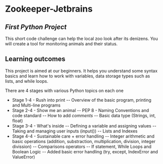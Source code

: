 # Zookeeper-Jetbrains
## _First Python Project_

This short code challenge can help the local zoo look after its denizens. You will create a tool for monitoring animals and their status.

## Learning outcomes

This project is aimed at our beginners. It helps you understand some syntax basics and learn how to work with variables, data storage types such as lists, and while loops.

There are 4 stages with various Python topics on each one

- Stage 1-4 - Rush into print
    -- Overview of the basic program, printing and Multi-line programs 
- Stage 2-4 - Show me an animal
    -- PEP 8 - Naming Conventions and code standard
    -- How to add _comments_
    -- Basic data type (Strings, int, float)
- Stage 3-4 - What's inside
    -- Defining a variable and assigning values
    -- Taking and managing user inputs (input())
    -- Lists and Indexes
- Stage 4-4 - Sustainable care + error handling
    -- Integer arithmetic and basic operations (addition, substraction, multiplication, division, integer divission)
    -- Comparisons operators
    -- If statement, While Loops and Boolean Logic
    -- Added basic error handling (try, except, IndexError and ValueError)